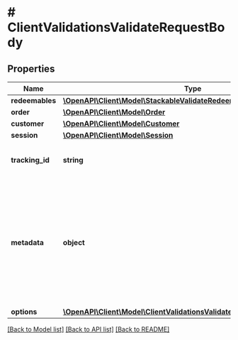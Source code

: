 # # ClientValidationsValidateRequestBody

## Properties

Name | Type | Description | Notes
------------ | ------------- | ------------- | -------------
**redeemables** | [**\OpenAPI\Client\Model\StackableValidateRedeemBaseRedeemablesItem[]**](StackableValidateRedeemBaseRedeemablesItem.md) |  | [optional]
**order** | [**\OpenAPI\Client\Model\Order**](Order.md) |  | [optional]
**customer** | [**\OpenAPI\Client\Model\Customer**](Customer.md) |  | [optional]
**session** | [**\OpenAPI\Client\Model\Session**](Session.md) |  | [optional]
**tracking_id** | **string** | Is correspondent to Customer&#39;s source_id | [optional]
**metadata** | **object** | A set of key/value pairs that you can attach to a redemption object. It can be useful for storing additional information about the redemption in a structured format. | [optional]
**options** | [**\OpenAPI\Client\Model\ClientValidationsValidateRequestBodyAllOfOptions**](ClientValidationsValidateRequestBodyAllOfOptions.md) |  | [optional]

[[Back to Model list]](../../README.md#models) [[Back to API list]](../../README.md#endpoints) [[Back to README]](../../README.md)
